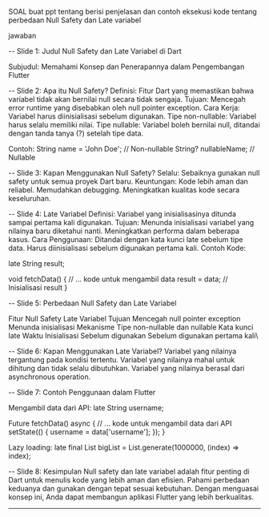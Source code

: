 SOAL
buat ppt tentang berisi penjelasan dan contoh eksekusi kode tentang perbedaan Null Safety dan Late variabel

jawaban 

-- Slide 1: Judul
Null Safety dan Late Variabel di Dart

Subjudul: Memahami Konsep dan Penerapannya dalam Pengembangan Flutter

-- Slide 2: Apa itu Null Safety?
Definisi: Fitur Dart yang memastikan bahwa variabel tidak akan bernilai null secara tidak sengaja.
Tujuan: Mencegah error runtime yang disebabkan oleh null pointer exception.
Cara Kerja:
Variabel harus diinisialisasi sebelum digunakan.
Tipe non-nullable: Variabel harus selalu memiliki nilai.
Tipe nullable: Variabel boleh bernilai null, ditandai dengan tanda tanya (?) setelah tipe data.

Contoh:
String name = 'John Doe'; // Non-nullable
String? nullableName; // Nullable

-- Slide 3: Kapan Menggunakan Null Safety?
Selalu: Sebaiknya gunakan null safety untuk semua proyek Dart baru.
Keuntungan:
Kode lebih aman dan reliabel.
Memudahkan debugging.
Meningkatkan kualitas kode secara keseluruhan.

-- Slide 4: Late Variabel
Definisi: Variabel yang inisialisasinya ditunda sampai pertama kali digunakan.
Tujuan:
Menunda inisialisasi variabel yang nilainya baru diketahui nanti.
Meningkatkan performa dalam beberapa kasus.
Cara Penggunaan:
Ditandai dengan kata kunci late sebelum tipe data.
Harus diinisialisasi sebelum digunakan pertama kali.
Contoh Kode:

late String result;

void fetchData() {
  // ... kode untuk mengambil data
  result = data; // Inisialisasi result
}

-- Slide 5: Perbedaan Null Safety dan Late Variabel

Fitur	                        Null Safety                 Late Variabel
Tujuan	                Mencegah null pointer exception	    Menunda inisialisasi
Mekanisme	            Tipe non-nullable dan nullable	    Kata kunci late
Waktu Inisialisasi	        Sebelum digunakan	            Sebelum digunakan pertama kali\

-- Slide 6: Kapan Menggunakan Late Variabel?
Variabel yang nilainya tergantung pada kondisi tertentu.
Variabel yang nilainya mahal untuk dihitung dan tidak selalu dibutuhkan.
Variabel yang nilainya berasal dari asynchronous operation.

-- Slide 7: Contoh Penggunaan dalam Flutter

Mengambil data dari API:
late String username;

Future<void> fetchData() async {
  // ... kode untuk mengambil data dari API
  setState(() {
    username = data['username'];
  });
}

Lazy loading:
late final List<int> bigList = List.generate(1000000, (index) => index);

-- Slide 8: Kesimpulan
Null safety dan late variabel adalah fitur penting di Dart untuk menulis kode yang lebih aman dan efisien.
Pahami perbedaan keduanya dan gunakan dengan tepat sesuai kebutuhan.
Dengan menguasai konsep ini, Anda dapat membangun aplikasi Flutter yang lebih berkualitas.

----------------------------------------------------------------------------